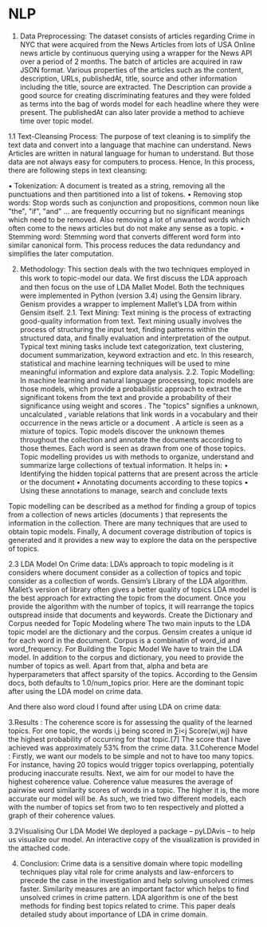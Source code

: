 # NLP

1. Data Preprocessing: The dataset consists of articles regarding Crime in NYC that were acquired from the News Articles from lots of USA Online news article by continuous querying using a wrapper for the News API over a period of 2 months.
           The batch of articles are acquired in raw JSON format. Various properties of the articles such as the content, description, URLs, publishedAt, title, source and other information including the title, source are extracted. The Description can provide a good source for creating discriminating features and they were folded as terms into the bag of words model for each headline where they were present. The publishedAt can also later provide a method to achieve time over topic model.

1.1	Text-Cleansing Process: The purpose of text cleaning is to simplify the text data and convert into a language that machine can understand. News Articles are written in natural language for human to understand. But those data are not always easy for computers to process. Hence, In this process, there are following steps in text cleansing:

•	Tokenization: A document is treated as a string, removing all the punctuations and then
partitioned into a list of tokens.
•	Removing stop words: Stop words such as conjunction and propositions, common noun like "the", "if", "and" ... are frequently occurring but no significant meanings which need to be removed. Also removing a lot of unwanted words which often come to the news articles but do not make any sense as a topic.
•	Stemming word: Stemming word that converts different word form into similar canonical
form. This process reduces the data redundancy and simplifies the later computation.

2. Methodology: This section deals with the two techniques employed in this work to topic-model our data. We ﬁrst discuss the LDA approach and then focus on the use of LDA Mallet Model. Both the techniques were implemented in Python (version 3.4) using the Gensim library. Genism provides a wrapper to implement Mallet’s LDA from within Gensim itself.
2.1. Text Mining: Text mining is the process of extracting good-quality information from text. Text mining usually involves the process of structuring the input text, finding patterns within the structured data, and finally evaluation and interpretation of the output. Typical text mining tasks include text categorization, text clustering, document summarization, keyword extraction and etc. In this research, statistical and machine learning techniques will be used to mine meaningful information and explore data analysis.
2.2. Topic Modelling: In machine learning and natural language processing, topic models are those  models, which provide a probabilistic approach to extract the significant tokens from the text and provide a probability of their significance using weight and scores . The "topics" signifies a unknown,  uncalculated , variable relations that link words in a vocabulary and their occurrence in the news article or a document . A article  is seen as a mixture of topics. Topic models discover the unknown themes throughout the collection and annotate the documents according to those themes. Each word is seen as drawn from one of those topics. Topic modelling provides us with methods to organize, understand and summarize large collections of textual information. It helps in:
•	Identifying the  hidden topical patterns that are present across the article or the document
•	Annotating documents according to these topics
•	Using these annotations to manage, search and conclude texts

Topic modelling can be described as a method for finding a group of topics  from a collection of news articles (documents ) that represents the information in the collection. 
There are many techniques that are used to obtain topic models. Finally, A document coverage distribution of topics is generated and it provides a new way to explore the data on the perspective of topics.
                                   

2.3 LDA Model On Crime data: LDA’s approach to topic modeling is it considers where document consider as a collection of topics and topic consider as a collection of words.
Gensim’s Library of the LDA algorithm. Mallet’s version of library often gives a better quality of topics LDA model is the best approach for extracting the topic from the document. Once you provide the algorithm with the number of topics, it will rearrange the topics outspread inside that documents and keywords. Create the Dictionary and Corpus needed for Topic Modeling where The two main inputs to the LDA topic model are the dictionary and the corpus. Gensim creates a unique id for each word in the document. Corpus is a combinatin of word_id and word_frequency.
For Building the Topic Model We have to train the LDA model. In addition to the corpus and dictionary, you need to provide the number of topics as well.
       Apart from that, alpha and beta are hyperparameters that affect sparsity of the topics. According to the Gensim docs, both defaults to 1.0/num_topics prior.
           Here are the dominant topic after using the LDA model on crime data.
 
       
And there also word cloud I found after using LDA on crime data:












3.Results : The coherence score is for assessing the quality of the learned topics. For one topic, the words i,j being scored in ∑i<j Score(wi,wj) have the highest probability of occurring for that topic.[7] The score that I have achieved was approximately 53% from the crime data.
3.1.Coherence Model : Firstly, we want our models to be simple and not to have too many topics. For instance, having 20 topics would trigger topics overlapping, potentially producing inaccurate results. 
                      Next, we aim for our model to have the highest coherence value. Coherence value measures the average of pairwise word similarity scores of words in a topic. The higher it is, the more accurate our model will be. As such, we tried two different models, each with the number of topics set from two to ten respectively and plotted a graph of their coherence values.
 

3.2Visualising Our LDA Model 
We deployed a package – pyLDAvis – to help us visualize our model. An interactive copy of the visualization is provided in the attached code. 
 
 
 


4. Conclusion:
Crime data is a sensitive domain where topic modelling techniques play vital role for crime analysts and law-enforcers to precede the case in the investigation and help solving unsolved crimes faster. Similarity measures are an important factor which helps to find unsolved crimes in crime pattern. LDA algorithm is one of the best methods for finding best topics related to crime. This paper deals detailed study about importance of LDA in crime domain.

